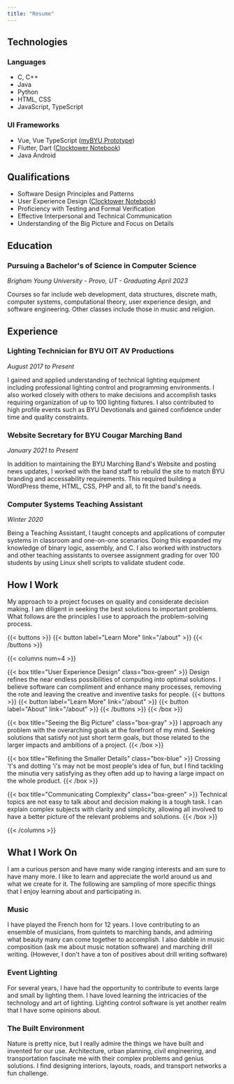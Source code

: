 ```yaml
---
title: "Resume"
---
```


## Technologies
### Languages
* C, C++
* Java
* Python
* HTML, CSS
* JavaScript, TypeScript

### UI Frameworks
* Vue, Vue TypeScript ([myBYU Prototype](/projects/mybyu))
* Flutter, Dart ([Clocktower Notebook](/projects/clocktower-notebook))
* Java Android

## Qualifications
* Software Design Principles and Patterns
* User Experience Design ([Clocktower Notebook](/projects/clocktower-notebook))
* Proficiency with Testing and Formal Verification
* Effective Interpersonal and Technical Communication
* Understanding of the Big Picture and Focus on Details

## Education
### Pursuing a Bachelor's of Science in Computer Science
*Brigham Young University - Provo, UT - Graduating April 2023*

Courses so far include web development, data structures, discrete math, computer systems, computational theory, user experience design, and software engineering. Other classes include those in music and religion.

## Experience
### Lighting Technician for BYU OIT AV Productions
*August 2017 to Present*

I gained and applied understanding of technical lighting equipment including professional lighting control and programming environments. I also worked closely with others to make decisions and accomplish tasks requiring organization of up to 100 lighting fixtures. I also contributed to high profile events such as BYU Devotionals and gained confidence under time and quality constraints.

### Website Secretary for BYU Cougar Marching Band
*January 2021 to Present*

In addition to maintaining the BYU Marching Band's Website and posting news updates, I worked with the band staff to rebuild the site to match BYU branding and accessability requirements. This required building a WordPress theme, HTML, CSS, PHP and all, to fit the band's needs.

### Computer Systems Teaching Assistant
*Winter 2020*

Being a Teaching Assistant, I taught concepts and applications of computer systems in classroom and one-on-one scenarios. Doing this expanded my knowledge of binary logic, assembly, and C. I also worked with instructors and other teaching assistants to oversee assignment grading for over 100 students by using Linux shell scripts to validate student code.

## How I Work
My approach to a project focuses on quality and considerate decision making. I am diligent in seeking the best solutions to important problems. What follows are the principles I use to approach the problem-solving process.

{{< buttons >}}
    {{< button label="Learn More" link="/about" >}}
{{< /buttons >}}

{{< columns num=4 >}}

{{< box title="User Experience Design" class="box-green" >}}
Design refines the near endless possibilities of computing into optimal solutions. I believe software can compliment and enhance many processes, removing the rote and leaving the creative and inventive tasks for people.
{{< buttons >}}
    {{< button label="Learn More" link="/about" >}}
    {{< button label="About" link="/about" >}}
{{< /buttons >}}
{{< /box >}}

{{< box title="Seeing the Big Picture" class="box-gray" >}}
I approach any problem with the overarching goals at the forefront of my mind. Seeking solutions that satisfy not just short term goals, but those related to the larger impacts and ambitions of a project.
{{< /box >}}

{{< box title="Refining the Smaller Details" class="box-blue" >}}
Crossing 't's and dotting 'i's may not be most people's idea of fun, but I find tackling the minutia very satisfying as they often add up to having a large impact on the whole product.
{{< /box >}}

{{< box title="Communicating Complexity" class="box-green" >}}
Technical topics are not easy to talk about and decision making is a tough task. I can explain complex subjects with clarity and simplicity, allowing all involved to have a better picture of the relevant problems and solutions.
{{< /box >}}

{{< /columns >}}



## What I Work On
I am a curious person and have many wide ranging interests and am sure to have many more. I like to learn and appreciate the world around us and what we create for it. The following are sampling of more specific things that I enjoy learning about and participating in.

### Music
I have played the French horn for 12 years. I love contributing to an ensemble of musicians, from quintets to marching bands, and admiring what beauty many can come together to accomplish. I also dabble in music composition (ask me about music notation software) and marching drill writing. (However, I don't have a ton of positives about drill writing software)

### Event Lighting
For several years, I have had the opportunity to contribute to events large and small by lighting them. I have loved learning the intricacies of the technology and art of lighting. Lighting control software is yet another realm that I have some opinions about.

### The Built Environment
Nature is pretty nice, but I really admire the things we have built and invented for our use. Architecture, urban planning, civil engineering, and transportation fascinate me with their complex problems and genius solutions. I find designing interiors, layouts, roads, and transport networks a fun challenge.